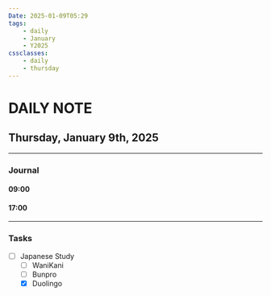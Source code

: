 ```yaml
---
Date: 2025-01-09T05:29
tags:
    - daily
    - January
    - Y2025
cssclasses:
    - daily
    - thursday
---
```

# DAILY NOTE
## Thursday, January 9th, 2025
***
### Journal

#### 09:00

#### 17:00

***
### Tasks
- [ ] Japanese Study
    - [ ] WaniKani
    - [ ] Bunpro
    - [x] Duolingo